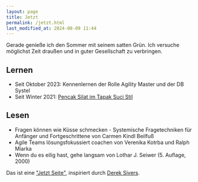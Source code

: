 ```yaml
---
layout: page
title: Jetzt
permalink: /jetzt.html
last_modified_at: 2024-08-09 11:44
---
```

Gerade genieße ich den Sommer mit seinem satten Grün. 
Ich versuche möglichst Zeit draußen und in guter Gesellschaft zu verbringen.

## Lernen

- Seit Oktober 2023: Kennenlernen der Rolle Agility Master und der DB Systel
- Seit Winter 2021: [Pencak Silat im Tapak Suci Stil](/thema/pencak-silat/)

## Lesen

- Fragen können wie Küsse schmecken - 
Systemische Fragetechniken für Anfänger und Fortgeschrittene
von Carmen Kindl Beilfuß
- Agile Teams lösungsfokussiert coachen 
von Verenika Kotrba und Ralph Miarka
- Wenn du es eilig hast, gehe langsam von Lothar J. Seiwer (5. Auflage, 2000)

Das ist eine ["Jetzt Seite"](https://nownownow.com/about), 
inspiriert durch [Derek Sivers](https://sive.rs/).   
